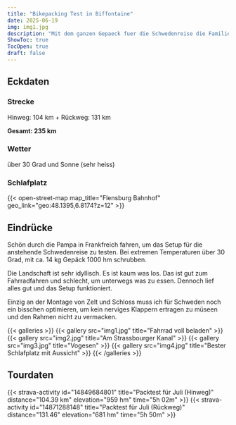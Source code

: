 ```yaml
---
title: "Bikepacking Test in Biffontaine"
date: 2025-06-19
img: img1.jpg
description: "Mit dem ganzen Gepaeck fuer die Schwedenreise die Familie in Biffontaine besuchen."
ShowToc: true
TocOpen: true
draft: false
---
```

## Eckdaten
### Strecke
Hinweg: 104 km
+
Rückweg: 131 km

**Gesamt: 235 km**

### Wetter
über 30 Grad und Sonne (sehr heiss)

### Schlafplatz
{{< open-street-map map_title="Flensburg Bahnhof" geo_link="geo:48.1395,6.8174?z=12" >}}

## Eindrücke
Schön durch die Pampa in Frankfreich fahren, um das Setup für die anstehende Schwedenreise zu testen. 
Bei extremen Temperaturen über 30 Grad, mit ca. 14 kg Gepäck 1000 hm schrubben.  

Die Landschaft ist sehr idyllisch. Es ist kaum was los. Das ist gut zum
Fahrradfahren und schlecht, um unterwegs was zu essen.
Dennoch lief alles gut und das Setup funktioniert.

Einzig an der Montage von Zelt und Schloss muss ich für Schweden noch ein
bisschen optimieren, um kein nerviges Klappern ertragen zu müseen und den Rahmen
nicht zu vermacken.

{{< galleries >}}
{{< gallery src="img1.jpg" title="Fahrrad voll beladen" >}}
{{< gallery src="img2.jpg" title="Am Strassbourger Kanal" >}}
{{< gallery src="img3.jpg" title="Vogesen" >}}
{{< gallery src="img4.jpg" title="Bester Schlafplatz mit Aussicht" >}}
{{< /galleries >}}

## Tourdaten
{{< strava-activity id="14849684801" title="Packtest für Juli (Hinweg)" distance="104.39 km" elevation="959 hm" time="5h 02m" >}}
{{< strava-activity id="14871288148" title="Packtest für Juli (Rückweg)" distance="131.46" elevation="681 hm" time="5h 50m" >}}

